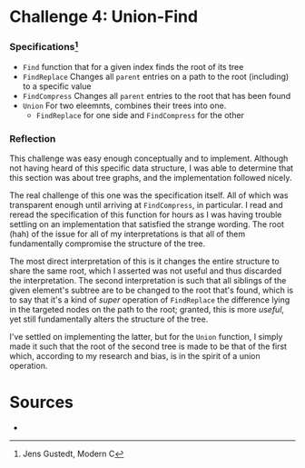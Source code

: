 # Challenge 4: Union-Find

### Specifications[^1]

- `Find` function that for a given index finds the root of its tree
- `FindReplace` Changes all `parent` entries on a path to the root (including)
  to a specific value
- `FindCompress` Changes all `parent` entries to the root that has been found
- `Union` For two eleemnts, combines their trees into one.
  - `FindReplace` for one side and `FindCompress` for the other

### Reflection

This challenge was easy enough conceptually and to implement. Although not
having heard of this specific data structure, I was able to determine that this
section was about tree graphs, and the implementation followed nicely. 

The real challenge of this one was the specification itself. All of which was
transparent enough until arriving at `FindCompress`, in particular. I read and
reread the specification of this function for hours as I was having trouble
settling on an implementation that satisfied the strange wording. The root (hah)
of the issue for all of my interpretations is that all of them fundamentally
compromise the structure of the tree. 

The most direct interpretation of this is it changes the entire structure to
share the same root, which I asserted was not useful and thus discarded the
interpretation. The second interpretation is such that all siblings of the given
element's subtree are to be changed to the root that's found, which is to say
that it's a kind of *super* operation of `FindReplace` the difference lying in
the targeted nodes on the path to the root; granted, this is more *useful*, yet
still fundamentally alters the structure of the tree. 

I've settled on implementing the latter, but for the `Union` function, I simply
made it such that the root of the second tree is made to be that of the first
which, according to my research and bias, is in the spirit of a union operation.

# Sources

- [^1]: Jens Gustedt, Modern C
